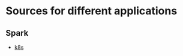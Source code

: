 # Sources for different applications

## Spark

- [k8s](https://github.com/GoogleCloudPlatform/spark-on-k8s-operator)
